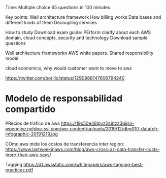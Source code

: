 Time:
Multiple choice 65 questions in 100 minutes

Key points:
Well architecture framework
How billing works
Data bases and different kinds of them
Decoupling services


How to study
Download exam guide: PErform clarify about each AWS domain, cloud concepts, security and technology 
Download sample questions


Well architecture frameworkn
AWS white papers.
Shared responsibility model



cloud economics, why would customer want to move to aws 



https://twitter.com/borillo/status/1290988147606794240



# Modelo de responsabilidad compartido


PRecios de trafico de aws
https://19x50e48lpyz2s9tzz3qjjsn-wpengine.netdna-ssl.com/wp-content/uploads/2019/12/dbg010-datatxfr-infographic-20191219.jpg



COmo aws mide los costos de transferencia inter region:
https://www.lastweekinaws.com/blog/aws-cross-az-data-transfer-costs-more-than-aws-says/


Tagging
https://d1.awsstatic.com/whitepapers/aws-tagging-best-practices.pdf